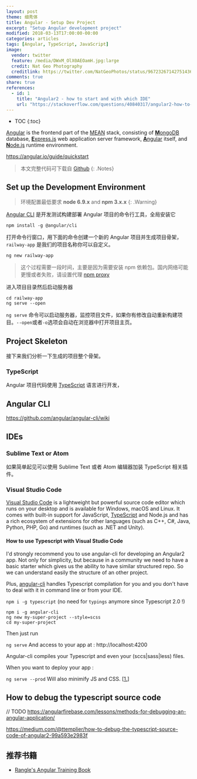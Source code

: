```yaml
---
layout: post
theme: 细秀体
title: Angular - Setup Dev Project
excerpt: "Setup Angular development project"
modified: 2018-03-13T17:00:00-00:00
categories: articles
tags: [Angular, TypeScript, JavaScript]
image:
  vendor: twitter
  feature: /media/DWxM_OlX0AEOamH.jpg:large
  credit: Nat Geo Photography‏
  creditlink: https://twitter.com/NatGeoPhotos/status/967232671427514368
comments: true
share: true
references:
  - id: 1
    title: "Angular2 - how to start and with which IDE"
    url: "https://stackoverflow.com/questions/40840317/angular2-how-to-start-and-with-which-ide"
---
```


* TOC
{:toc}

[Angular](https://en.wikipedia.org/wiki/Angular_(application_platform)) is the frontend part of the [MEAN][MEAN] stack, consisting of [**M**ongoDB][MongoDB] database, [**E**xpress.js][Express.js] web application server framework, [**A**ngular][angular.io] itself, and [**N**ode.js][Node.js] runtime environment.

https://angular.io/guide/quickstart

> 本文完整代码可下载自 [Github](https://github.com/tiven-wang/angular-tutorial/tree/setup)
{: .Notes}

## Set up the Development Environment

> 环境配置最低要求 **node 6.9.x** and **npm 3.x.x**
{: .Warning}

[Angular CLI][angular-cli] 是开发测试构建部署 Angular 项目的命令行工具，全局安装它

`npm install -g @angular/cli`

打开命令行窗口，用下面的命令创建一个新的 Angular 项目并生成项目骨架，`railway-app` 是我们的项目名称你可以自定义。

`ng new railway-app`

> 这个过程需要一段时间，主要是因为需要安装 npm 依赖包。国内网络可能更慢或者失败，请设置代理 [npm proxy](http://tiven.wang/articles/proxy-config-be-used-in-develop-tools/#npm%E7%9A%84%E9%85%8D%E7%BD%AE%E7%AE%A1%E7%90%86%E5%8F%8A%E8%AE%BE%E7%BD%AE%E4%BB%A3%E7%90%86)

进入项目目录然后启动服务器

```
cd railway-app
ng serve --open
```

`ng serve` 命令可以启动服务器，监控项目文件，如果你有修改自动重新构建项目。`--open`或者`-o`选项会自动在浏览器中打开项目主页。

## Project Skeleton
接下来我们分析一下生成的项目整个骨架。

### TypeScript
Angular 项目代码使用 [TypeScript][typescript] 语言进行开发，

## Angular CLI

https://github.com/angular/angular-cli/wiki




## IDEs

### Sublime Text or Atom
如果简单起见可以使用 Sublime Text 或者 Atom 编辑器加装 TypeScript 相关插件。

### Visual Studio Code

[Visual Studio Code][visualstudio-code] is a lightweight but powerful source code editor which runs on your desktop and is available for Windows, macOS and Linux. It comes with built-in support for JavaScript, [TypeScript][typescript] and Node.js and has a rich ecosystem of extensions for other languages (such as C++, C#, Java, Python, PHP, Go) and runtimes (such as .NET and Unity).

#### How to use Typescript with Visual Studio Code

I'd strongly recommend you to use angular-cli for developing an Angular2 app. Not only for simplicity, but because in a community we need to have a basic starter which gives us the ability to have similar structured repo. So we can understand easily the structure of an other project.

Plus, [angular-cli][angular-cli] handles Typescript compilation for you and you don't have to deal with it in command line or from your IDE.

`npm i -g typescript`
(no need for `typings` anymore since Typescript 2.0 !)

```
npm i -g angular-cli
ng new my-super-project --style=scss
cd my-super-project
```
Then just run

`ng serve`
And access to your app at : http://localhost:4200

Angular-cli compiles your Typescript and even your (sccs\|sass\|less) files.

When you want to deploy your app :

`ng serve --prod`
Will also minimify JS and CSS. [[1.](#reference-1)]

## How to debug the typescript source code

// TODO
https://angularfirebase.com/lessons/methods-for-debugging-an-angular-application/

https://medium.com/@ttemplier/how-to-debug-the-typescript-source-code-of-angular2-99a593e2983f

## 推荐书籍

* [Rangle's Angular Training Book](https://angular-2-training-book.rangle.io/)




[angular.io]:https://angular.io/
[MEAN]:https://en.wikipedia.org/wiki/MEAN_(software_bundle)
[MongoDB]:https://en.wikipedia.org/wiki/MongoDB
[Express.js]:https://en.wikipedia.org/wiki/Express.js
[Node.js]:https://nodejs.org/

[angular-cli]:https://github.com/angular/angular-cli
[visualstudio-code]:https://code.visualstudio.com/
[typescript]:http://tiven.wang/articles/typescript/
